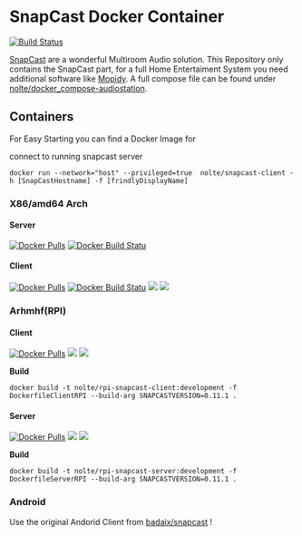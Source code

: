 # SnapCast Docker Container
[![Build Status](https://travis-ci.org/nolte/docker-snapcast.svg?branch=master)](https://travis-ci.org/nolte/docker-snapcast)

 [SnapCast](https://github.com/badaix/snapcast) are a wonderful Multiroom Audio solution. This Repository only contains the SnapCast part, for a full Home Entertaiment System you need additional software like [Mopidy](https://www.mopidy.com/). A full compose file can be found under [nolte/docker_compose-audiostation](https://github.com/nolte/docker_compose-audiostation).

## Containers
For Easy Starting you can find a Docker Image for

connect to running snapcast server

```
docker run --network="host" --privileged=true  nolte/snapcast-client -h [SnapCastHostname] -f [frindlyDisplayName]
```

### X86/amd64 Arch

#### Server
[![Docker Pulls](https://img.shields.io/docker/pulls/nolte/snapcast-server.svg)](https://hub.docker.com/r/nolte/snapcast-server/)
[![Docker Build Statu](https://img.shields.io/docker/build/nolte/snapcast-server.svg)](https://hub.docker.com/r/nolte/snapcast-server/)

#### Client
[![Docker Pulls](https://img.shields.io/docker/pulls/nolte/snapcast-client.svg)](https://hub.docker.com/r/nolte/snapcast-client/)
[![Docker Build Statu](https://img.shields.io/docker/build/nolte/snapcast-client.svg)](https://hub.docker.com/r/nolte/snapcast-client/)  [![](https://images.microbadger.com/badges/image/nolte/snapcast-client.svg)](https://microbadger.com/images/nolte/snapcast-client "Get your own image badge on microbadger.com")  [![](https://images.microbadger.com/badges/version/nolte/snapcast-client.svg)](https://microbadger.com/images/nolte/snapcast-client "Get your own version badge on microbadger.com")

### Arhmhf(RPI)

#### Client
[![Docker Pulls](https://img.shields.io/docker/pulls/nolte/rpi-snapcast-client.svg)](https://hub.docker.com/r/nolte/rpi-snapcast-client/)
[![](https://images.microbadger.com/badges/image/nolte/rpi-snapcast-client.svg)](https://microbadger.com/images/nolte/rpi-snapcast-client "Get your own image badge on microbadger.com")  [![](https://images.microbadger.com/badges/version/nolte/rpi-snapcast-client.svg)](https://microbadger.com/images/nolte/rpi-snapcast-client "Get your own version badge on microbadger.com")

**Build**
```
docker build -t nolte/rpi-snapcast-client:development -f DockerfileClientRPI --build-arg SNAPCASTVERSION=0.11.1 .
```

#### Server
[![Docker Pulls](https://img.shields.io/docker/pulls/nolte/rpi-snapcast-server.svg)](https://hub.docker.com/r/nolte/rpi-snapcast-server/)
[![](https://images.microbadger.com/badges/image/nolte/rpi-snapcast-server.svg)](https://microbadger.com/images/nolte/rpi-snapcast-server "Get your own image badge on microbadger.com")  [![](https://images.microbadger.com/badges/version/nolte/rpi-snapcast-server.svg)](https://microbadger.com/images/nolte/rpi-snapcast-server "Get your own version badge on microbadger.com")

**Build**
```
docker build -t nolte/rpi-snapcast-server:development -f DockerfileServerRPI --build-arg SNAPCASTVERSION=0.11.1 .
```

### Android

 Use the original Andorid Client from [badaix/snapcast](https://github.com/badaix/snapcast/releases/latest) !

